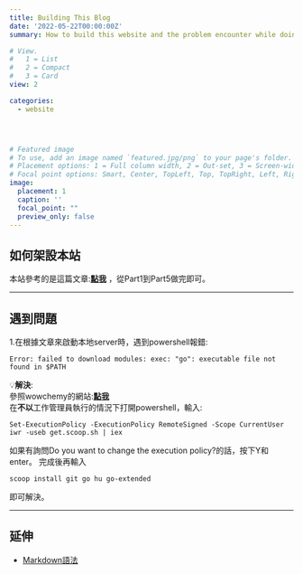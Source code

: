 ```yaml
---
title: Building This Blog
date: '2022-05-22T00:00:00Z'
summary: How to build this website and the problem encounter while doing so.

# View.
#   1 = List
#   2 = Compact
#   3 = Card
view: 2

categories:
  - website




# Featured image
# To use, add an image named `featured.jpg/png` to your page's folder.
# Placement options: 1 = Full column width, 2 = Out-set, 3 = Screen-width
# Focal point options: Smart, Center, TopLeft, Top, TopRight, Left, Right, BottomLeft, Bottom, BottomRight
image:
  placement: 1
  caption: ''
  focal_point: ""
  preview_only: false
---
```

## 如何架設本站

本站參考的是這篇文章:[**點我**](https://azurerain.xyz/category/website/)
，從Part1到Part5做完即可。
***
## 遇到問題
1.在根據文章來啟動本地server時，遇到powershell報錯: <br>
```
Error: failed to download modules: exec: "go": executable file not found in $PATH
```
💡**解決**:  
參照wowchemy的網站:[**點我**](https://wowchemy.com/docs/guide/troubleshooting/#error-go-executable-not-found) <br>
在**不以**工作管理員執行的情況下打開powershell，輸入:<br>
``` 
Set-ExecutionPolicy -ExecutionPolicy RemoteSigned -Scope CurrentUser
iwr -useb get.scoop.sh | iex
```
如果有詢問Do you want to change the execution policy?的話，按下Y和enter。
完成後再輸入
```
scoop install git go hu go-extended
```
即可解決。
***
## 延伸
- [Markdown語法](https://keatonlao.gitee.io/a-study-note-for-markdown/syntax/#%E6%B0%B4%E5%B9%B3%E5%88%86%E9%9A%94%E7%BA%BF)
